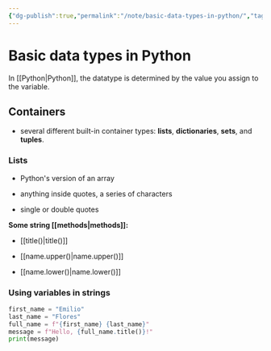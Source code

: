 ```yaml
---
{"dg-publish":true,"permalink":"/note/basic-data-types-in-python/","tags":["note","programming"]}
---
```



# Basic data types in Python

In [[Python\|Python]], the datatype is determined by the value you assign to the variable.

## Containers

- several different built-in container types: **lists**, **dictionaries**, **sets**, and **tuples**.

### Lists

- Python's version of an array

- anything inside quotes, a series of characters

- single or double quotes

**Some string [[methods\|methods]]:**

- [[title()\|title()]]

- [[name.upper()\|name.upper()]]

- [[name.lower()\|name.lower()]]

### Using variables in strings

```python
first_name = "Emilio"
last_name = "Flores"
full_name = f"{first_name} {last_name}"
message = f"Hello, {full_name.title()}!"
print(message)
```

